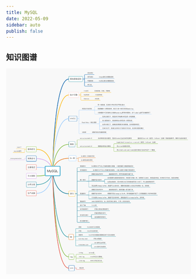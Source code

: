 ```yaml
---
title: MySQL
date: 2022-05-09
sidebar: auto
publish: false
---
```


## 知识图谱

![mysql](./img/mysql.jpg)
